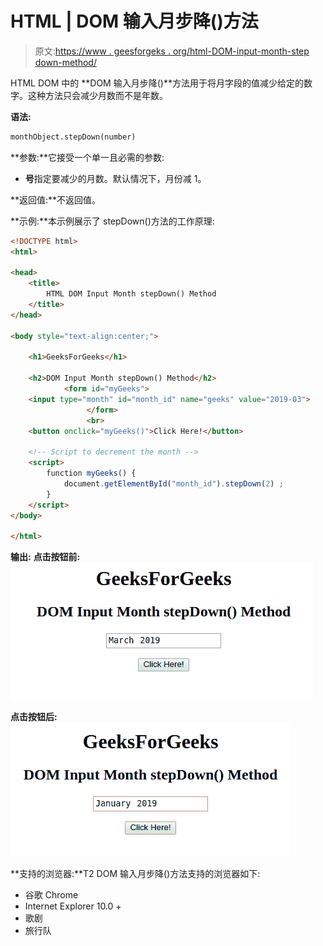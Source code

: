 # HTML | DOM 输入月步降()方法

> 原文:[https://www . geesforgeks . org/html-DOM-input-month-step down-method/](https://www.geeksforgeeks.org/html-dom-input-month-stepdown-method/)

HTML DOM 中的 **DOM 输入月步降()**方法用于将月字段的值减少给定的数字。这种方法只会减少月数而不是年数。

**语法:**

```html
monthObject.stepDown(number)
```

**参数:**它接受一个单一且必需的参数:

*   **号**指定要减少的月数。默认情况下，月份减 1。

**返回值:**不返回值。

**示例:**本示例展示了 stepDown()方法的工作原理:

```html
<!DOCTYPE html> 
<html> 

<head> 
    <title> 
        HTML DOM Input Month stepDown() Method
    </title> 
</head> 

<body style="text-align:center;"> 

    <h1>GeeksForGeeks</h1> 

    <h2>DOM Input Month stepDown() Method</h2> 
            <form id="myGeeks">
    <input type="month" id="month_id" name="geeks" value="2019-03"> 
                 </form>
                 <br>
    <button onclick="myGeeks()">Click Here!</button> 

    <!-- Script to decrement the month -->
    <script> 
        function myGeeks() { 
            document.getElementById("month_id").stepDown(2) ;
        } 
    </script> 
</body> 

</html>            

```

**输出:**
**点击按钮前:**
![](img/f1ca2ea88db882a0fdc34bbc6d1cf675.png)

**点击按钮后:**
![](img/7984fe689fb99da6d0cc5399e244002a.png)

**支持的浏览器:**T2 DOM 输入月步降()方法支持的浏览器如下:

*   谷歌 Chrome
*   Internet Explorer 10.0 +
*   歌剧
*   旅行队
